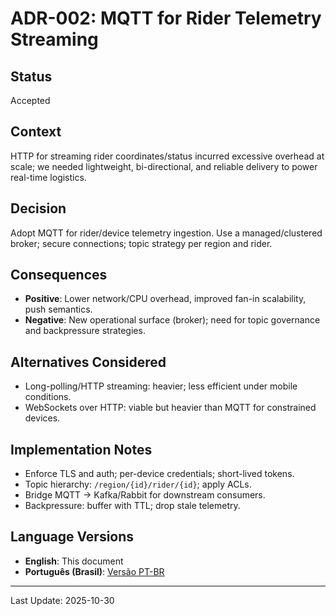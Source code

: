 # ADR-002: MQTT for Rider Telemetry Streaming

## Status
Accepted

## Context
HTTP for streaming rider coordinates/status incurred excessive overhead at scale; we needed lightweight, bi-directional, and reliable delivery to power real-time logistics.

## Decision
Adopt MQTT for rider/device telemetry ingestion. Use a managed/clustered broker; secure connections; topic strategy per region and rider.

## Consequences
- **Positive**: Lower network/CPU overhead, improved fan-in scalability, push semantics.
- **Negative**: New operational surface (broker); need for topic governance and backpressure strategies.

## Alternatives Considered
- Long-polling/HTTP streaming: heavier; less efficient under mobile conditions.
- WebSockets over HTTP: viable but heavier than MQTT for constrained devices.

## Implementation Notes
- Enforce TLS and auth; per-device credentials; short-lived tokens.
- Topic hierarchy: `/region/{id}/rider/{id}`; apply ACLs.
- Bridge MQTT → Kafka/Rabbit for downstream consumers.
- Backpressure: buffer with TTL; drop stale telemetry.

## Language Versions
- **English**: This document
- **Português (Brasil)**: [Versão PT-BR](./pt-br/adr-002-mqtt-for-telemetry.pt-br.md)

---
Last Update: 2025-10-30


